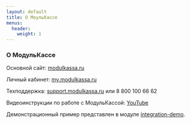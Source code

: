 ```yaml
---
layout: default
title: О МоульКассе
menus:
  header:
    weight: 1
---
```


### О МодульКассе

Основной сайт: [modulkassa.ru](https://modulkassa.ru/)

Личный кабинет: [my.modulkassa.ru](https://my.modulkassa.ru/)

Техподдержка: [support.modulkassa.ru](https://support.modulkassa.ru/help) или 8 800 100 66 62

Видеоинструкции по работе с МодульКассой: [YouTube](https://www.youtube.com/watch?v=0TpoBrtxWow&list=PLJ0siWe-cyqHQklsSq3yUcc-KYTdOTRhB)

Демонстрационный пример представлен в модуле [integration-demo](https://github.com/modulkassa/android-integration-sdk/tree/master/integration-demo).